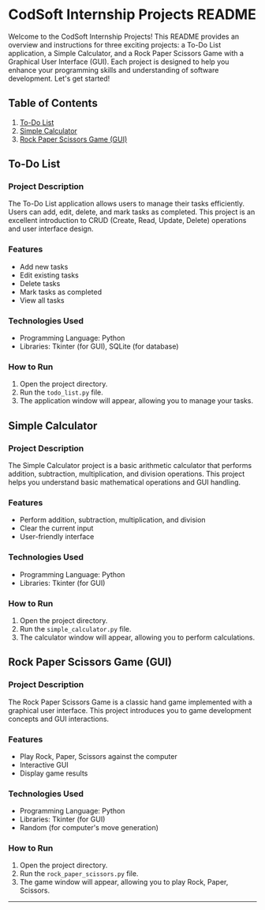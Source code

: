 # CodSoft Internship Projects README

Welcome to the CodSoft Internship Projects! This README provides an overview and instructions for three exciting projects: a To-Do List application, a Simple Calculator, and a Rock Paper Scissors Game with a Graphical User Interface (GUI). Each project is designed to help you enhance your programming skills and understanding of software development. Let's get started!

## Table of Contents
1. [To-Do List](#to-do-list)
2. [Simple Calculator](#simple-calculator)
3. [Rock Paper Scissors Game (GUI)](#rock-paper-scissors-game-gui)

## To-Do List

### Project Description
The To-Do List application allows users to manage their tasks efficiently. Users can add, edit, delete, and mark tasks as completed. This project is an excellent introduction to CRUD (Create, Read, Update, Delete) operations and user interface design.

### Features
- Add new tasks
- Edit existing tasks
- Delete tasks
- Mark tasks as completed
- View all tasks

### Technologies Used
- Programming Language: Python
- Libraries: Tkinter (for GUI), SQLite (for database)

### How to Run
1. Open the project directory.
2. Run the `todo_list.py` file.
3. The application window will appear, allowing you to manage your tasks.

## Simple Calculator

### Project Description
The Simple Calculator project is a basic arithmetic calculator that performs addition, subtraction, multiplication, and division operations. This project helps you understand basic mathematical operations and GUI handling.

### Features
- Perform addition, subtraction, multiplication, and division
- Clear the current input
- User-friendly interface

### Technologies Used
- Programming Language: Python
- Libraries: Tkinter (for GUI)

### How to Run
1. Open the project directory.
2. Run the `simple_calculator.py` file.
3. The calculator window will appear, allowing you to perform calculations.

## Rock Paper Scissors Game (GUI)

### Project Description
The Rock Paper Scissors Game is a classic hand game implemented with a graphical user interface. This project introduces you to game development concepts and GUI interactions.

### Features
- Play Rock, Paper, Scissors against the computer
- Interactive GUI
- Display game results

### Technologies Used
- Programming Language: Python
- Libraries: Tkinter (for GUI)
- Random (for computer's move generation)

### How to Run
1. Open the project directory.
2. Run the `rock_paper_scissors.py` file.
3. The game window will appear, allowing you to play Rock, Paper, Scissors.

---
